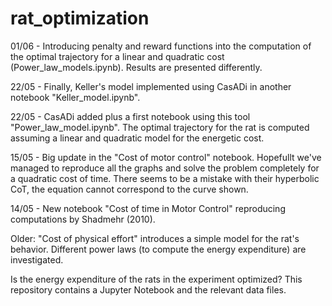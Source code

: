 # rat_optimization

01/06 - Introducing penalty and reward functions into the computation of the optimal trajectory for a linear and quadratic cost (Power_law_models.ipynb). Results are presented differently. 

22/05 - Finally, Keller's model implemented using CasADi in another notebook "Keller_model.ipynb". 

22/05 - CasADi added plus a first notebook using this tool "Power_law_model.ipynb". The optimal trajectory for the rat is computed assuming a linear and quadratic model for the energetic cost. 

15/05 - Big update in the "Cost of motor control" notebook. Hopefullt we've managed to reproduce all the graphs and solve the problem completely for a quadratic cost of time. There seems to be a mistake with their hyperbolic CoT, the equation cannot correspond to the curve shown. 

14/05 - New notebook "Cost of time in Motor Control" reproducing computations by Shadmehr (2010). 

Older: "Cost of physical effort" introduces a simple model for the rat's behavior. Different power laws (to compute the energy expenditure) are investigated. 

Is the energy expenditure of the rats in the experiment optimized?
This repository contains a Jupyter Notebook and the relevant data files. 
